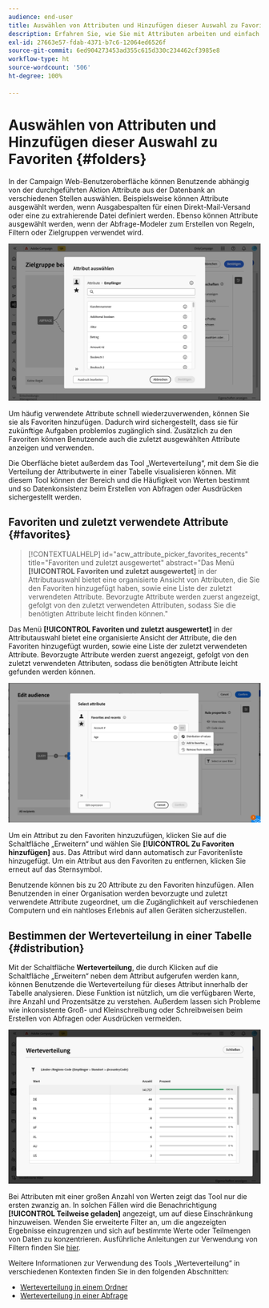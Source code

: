 ```yaml
---
audience: end-user
title: Auswählen von Attributen und Hinzufügen dieser Auswahl zu Favoriten
description: Erfahren Sie, wie Sie mit Attributen arbeiten und einfach auf bevorzugte und zuletzt verwendete Attribute zugreifen können.
exl-id: 27663e57-fdab-4371-b7c6-12064ed6526f
source-git-commit: 6ed904273453ad355c615d330c234462cf3985e8
workflow-type: ht
source-wordcount: '506'
ht-degree: 100%

---
```


# Auswählen von Attributen und Hinzufügen dieser Auswahl zu Favoriten {#folders}

In der Campaign Web-Benutzeroberfläche können Benutzende abhängig von der durchgeführten Aktion Attribute aus der Datenbank an verschiedenen Stellen auswählen. Beispielsweise können Attribute ausgewählt werden, wenn Ausgabespalten für einen Direkt-Mail-Versand oder eine zu extrahierende Datei definiert werden. Ebenso können Attribute ausgewählt werden, wenn der Abfrage-Modeler zum Erstellen von Regeln, Filtern oder Zielgruppen verwendet wird.

![Auswählen von Attributen über die Datenbank mit verfügbaren Attributoptionen](assets/attributes-list.png)

Um häufig verwendete Attribute schnell wiederzuverwenden, können Sie sie als Favoriten hinzufügen. Dadurch wird sichergestellt, dass sie für zukünftige Aufgaben problemlos zugänglich sind. Zusätzlich zu den Favoriten können Benutzende auch die zuletzt ausgewählten Attribute anzeigen und verwenden.

Die Oberfläche bietet außerdem das Tool „Werteverteilung“, mit dem Sie die Verteilung der Attributwerte in einer Tabelle visualisieren können. Mit diesem Tool können der Bereich und die Häufigkeit von Werten bestimmt und so Datenkonsistenz beim Erstellen von Abfragen oder Ausdrücken sichergestellt werden.

## Favoriten und zuletzt verwendete Attribute {#favorites}

>[!CONTEXTUALHELP]
>id="acw_attribute_picker_favorites_recents"
>title="Favoriten und zuletzt ausgewertet"
>abstract="Das Menü **[!UICONTROL Favoriten und zuletzt ausgewertet]** in der Attributauswahl bietet eine organisierte Ansicht von Attributen, die Sie den Favoriten hinzugefügt haben, sowie eine Liste der zuletzt verwendeten Attribute. Bevorzugte Attribute werden zuerst angezeigt, gefolgt von den zuletzt verwendeten Attributen, sodass Sie die benötigten Attribute leicht finden können."

Das Menü **[!UICONTROL Favoriten und zuletzt ausgewertet]** in der Attributauswahl bietet eine organisierte Ansicht der Attribute, die den Favoriten hinzugefügt wurden, sowie eine Liste der zuletzt verwendeten Attribute. Bevorzugte Attribute werden zuerst angezeigt, gefolgt von den zuletzt verwendeten Attributen, sodass die benötigten Attribute leicht gefunden werden können.

![Attributmenü „Favoriten und zuletzt ausgewertet“ mit den bevorzugten und zuletzt verwendeten Attributen](assets/attributes-favorite.png)

Um ein Attribut zu den Favoriten hinzuzufügen, klicken Sie auf die Schaltfläche „Erweitern“ und wählen Sie **[!UICONTROL Zu Favoriten hinzufügen]** aus. Das Attribut wird dann automatisch zur Favoritenliste hinzugefügt. Um ein Attribut aus den Favoriten zu entfernen, klicken Sie erneut auf das Sternsymbol.

Benutzende können bis zu 20 Attribute zu den Favoriten hinzufügen. Allen Benutzenden in einer Organisation werden bevorzugte und zuletzt verwendete Attribute zugeordnet, um die Zugänglichkeit auf verschiedenen Computern und ein nahtloses Erlebnis auf allen Geräten sicherzustellen.

## Bestimmen der Werteverteilung in einer Tabelle {#distribution}

Mit der Schaltfläche **Werteverteilung**, die durch Klicken auf die Schaltfläche „Erweitern“ neben dem Attribut aufgerufen werden kann, können Benutzende die Werteverteilung für dieses Attribut innerhalb der Tabelle analysieren. Diese Funktion ist nützlich, um die verfügbaren Werte, ihre Anzahl und Prozentsätze zu verstehen. Außerdem lassen sich Probleme wie inkonsistente Groß- und Kleinschreibung oder Schreibweisen beim Erstellen von Abfragen oder Ausdrücken vermeiden.

![Benutzeroberfläche des Tools „Werteverteilung“ mit Anzeige der Anzahl und der Prozentsätze der Attributwerte](assets/attributes-distribution-values.png)

Bei Attributen mit einer großen Anzahl von Werten zeigt das Tool nur die ersten zwanzig an. In solchen Fällen wird die Benachrichtigung **[!UICONTROL Teilweise geladen]** angezeigt, um auf diese Einschränkung hinzuweisen. Wenden Sie erweiterte Filter an, um die angezeigten Ergebnisse einzugrenzen und sich auf bestimmte Werte oder Teilmengen von Daten zu konzentrieren. Ausführliche Anleitungen zur Verwendung von Filtern finden Sie [hier](../get-started/work-with-folders.md#filter-the-values).

Weitere Informationen zur Verwendung des Tools „Werteverteilung“ in verschiedenen Kontexten finden Sie in den folgenden Abschnitten:

* [Werteverteilung in einem Ordner](../get-started/work-with-folders.md##distribution-values-folder)
* [Werteverteilung in einer Abfrage](../query/build-query.md#distribution-values-query)